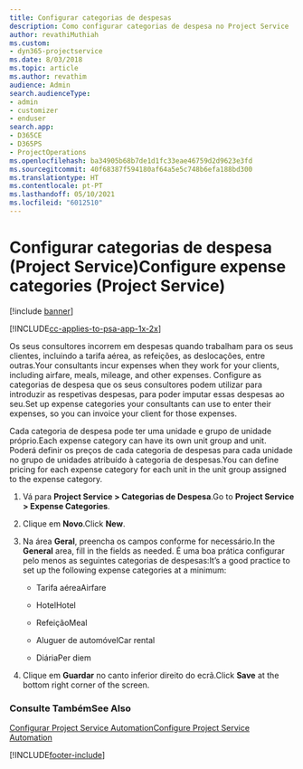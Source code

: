 ```yaml
---
title: Configurar categorias de despesas
description: Como configurar categorias de despesa no Project Service
author: revathiMuthiah
ms.custom:
- dyn365-projectservice
ms.date: 8/03/2018
ms.topic: article
ms.author: revathim
audience: Admin
search.audienceType:
- admin
- customizer
- enduser
search.app:
- D365CE
- D365PS
- ProjectOperations
ms.openlocfilehash: ba34905b68b7de1d1fc33eae46759d2d9623e3fd
ms.sourcegitcommit: 40f68387f594180af64a5e5c748b6efa188bd300
ms.translationtype: HT
ms.contentlocale: pt-PT
ms.lasthandoff: 05/10/2021
ms.locfileid: "6012510"
---
```

# <a name="configure-expense-categories-project-service"></a><span data-ttu-id="61eaa-103">Configurar categorias de despesa (Project Service)</span><span class="sxs-lookup"><span data-stu-id="61eaa-103">Configure expense categories (Project Service)</span></span>

[!include [banner](../includes/psa-now-project-operations.md)]

[!INCLUDE[cc-applies-to-psa-app-1x-2x](../includes/cc-applies-to-psa-app-1x-2x.md)]

<span data-ttu-id="61eaa-104">Os seus consultores incorrem em despesas quando trabalham para os seus clientes, incluindo a tarifa aérea, as refeições, as deslocações, entre outras.</span><span class="sxs-lookup"><span data-stu-id="61eaa-104">Your consultants incur expenses when they work for your clients, including airfare, meals, mileage, and other expenses.</span></span> <span data-ttu-id="61eaa-105">Configure as categorias de despesa que os seus consultores podem utilizar para introduzir as respetivas despesas, para poder imputar essas despesas ao seu.</span><span class="sxs-lookup"><span data-stu-id="61eaa-105">Set up expense categories your consultants can use to enter their expenses, so you can invoice your client for those expenses.</span></span>  
  
<span data-ttu-id="61eaa-106">Cada categoria de despesa pode ter uma unidade e grupo de unidade próprio.</span><span class="sxs-lookup"><span data-stu-id="61eaa-106">Each expense category can have its own unit group and unit.</span></span> <span data-ttu-id="61eaa-107">Poderá definir os preços de cada categoria de despesas para cada unidade no grupo de unidades atribuído à categoria de despesas.</span><span class="sxs-lookup"><span data-stu-id="61eaa-107">You can define pricing for each expense category for each unit in the unit group assigned to the expense category.</span></span>  
  
1.  <span data-ttu-id="61eaa-108">Vá para **Project Service > Categorias de Despesa**.</span><span class="sxs-lookup"><span data-stu-id="61eaa-108">Go to **Project Service > Expense Categories**.</span></span>  
  
2.  <span data-ttu-id="61eaa-109">Clique em **Novo**.</span><span class="sxs-lookup"><span data-stu-id="61eaa-109">Click **New**.</span></span>  
  
3.  <span data-ttu-id="61eaa-110">Na área **Geral**, preencha os campos conforme for necessário.</span><span class="sxs-lookup"><span data-stu-id="61eaa-110">In the **General** area, fill in the fields as needed.</span></span> <span data-ttu-id="61eaa-111">É uma boa prática configurar pelo menos as seguintes categorias de despesas:</span><span class="sxs-lookup"><span data-stu-id="61eaa-111">It’s a good practice to set up the following expense categories at a minimum:</span></span>  
  
    -   <span data-ttu-id="61eaa-112">Tarifa aérea</span><span class="sxs-lookup"><span data-stu-id="61eaa-112">Airfare</span></span>  
  
    -   <span data-ttu-id="61eaa-113">Hotel</span><span class="sxs-lookup"><span data-stu-id="61eaa-113">Hotel</span></span>  
  
    -   <span data-ttu-id="61eaa-114">Refeição</span><span class="sxs-lookup"><span data-stu-id="61eaa-114">Meal</span></span>  
  
    -   <span data-ttu-id="61eaa-115">Aluguer de automóvel</span><span class="sxs-lookup"><span data-stu-id="61eaa-115">Car rental</span></span>  
  
    -   <span data-ttu-id="61eaa-116">Diária</span><span class="sxs-lookup"><span data-stu-id="61eaa-116">Per diem</span></span>  
  
4.  <span data-ttu-id="61eaa-117">Clique em **Guardar** no canto inferior direito do ecrã.</span><span class="sxs-lookup"><span data-stu-id="61eaa-117">Click **Save** at the bottom right corner of the screen.</span></span>  
  
### <a name="see-also"></a><span data-ttu-id="61eaa-118">Consulte Também</span><span class="sxs-lookup"><span data-stu-id="61eaa-118">See Also</span></span>  
 [<span data-ttu-id="61eaa-119">Configurar Project Service Automation</span><span class="sxs-lookup"><span data-stu-id="61eaa-119">Configure Project Service Automation</span></span>](../psa/configure.md)


[!INCLUDE[footer-include](../includes/footer-banner.md)]